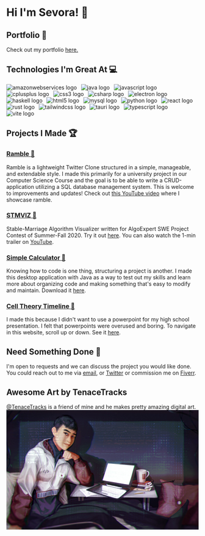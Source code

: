 <h1>Hi I'm Sevora! 👋</h1>

<h2>Portfolio 💼</h2>
Check out my portfolio <a href="https://sevora.github.io/portfolio/">here.</a>

<h2>Technologies I'm Great At 💻</h2>
<div>
  <img src="https://skillicons.dev/icons?i=aws" height="60" alt="amazonwebservices logo"  />
  <img width="3" />
  <img src="https://skillicons.dev/icons?i=java" height="60" alt="java logo"  />
  <img width="3" />
  <img src="https://skillicons.dev/icons?i=js" height="60" alt="javascript logo"  />
  <img width="3" />
  <img src="https://skillicons.dev/icons?i=cpp" height="60" alt="cplusplus logo"  />
  <img width="3" />
  <img src="https://skillicons.dev/icons?i=css" height="60" alt="css3 logo"  />
  <img width="3" />
  <img src="https://skillicons.dev/icons?i=cs" height="60" alt="csharp logo"  />
  <img width="3" />
  <img src="https://skillicons.dev/icons?i=electron" height="60" alt="electron logo"  />
  <img width="3" />
  <img src="https://skillicons.dev/icons?i=haskell" height="60" alt="haskell logo"  />
  <img width="3" />
  <img src="https://skillicons.dev/icons?i=html" height="60" alt="html5 logo"  />
  <img width="3" />
  <img src="https://skillicons.dev/icons?i=mysql" height="60" alt="mysql logo"  />
  <img width="3" />
  <img src="https://skillicons.dev/icons?i=py" height="60" alt="python logo"  />
  <img width="3" />
  <img src="https://skillicons.dev/icons?i=react" height="60" alt="react logo"  />
  <img width="3" />
  <img src="https://skillicons.dev/icons?i=rust" height="60" alt="rust logo"  />
  <img width="3" />
  <img src="https://skillicons.dev/icons?i=tailwind" height="60" alt="tailwindcss logo"  />
  <img width="3" />
  <img src="https://skillicons.dev/icons?i=tauri" height="60" alt="tauri logo"  />
  <img width="3" />
  <img src="https://skillicons.dev/icons?i=ts" height="60" alt="typescript logo"  />
  <img width="3" />
  <img src="https://skillicons.dev/icons?i=vite" height="60" alt="vite logo"  />
</div>

<h2>Projects I Made 🏆</h2>
<h3><a href="https://github.com/sevora/ramble">Ramble 📱</a></h3>
<div>Ramble is a lightweight Twitter Clone structured in a simple, manageable, and extendable style. I made this primarily for a university project in our Computer Science Course and the goal is to be able to write a CRUD-application utilizing a SQL database management system. This is welcome to improvements and updates! Check out <a href="https://youtu.be/MHW0uYfY7Ho?si=w_kjMSEK58OMyYNX">this YouTube video</a> where I showcase ramble.</div>

<h3><a href="https://github.com/sevora/stmviz">STMVIZ 💍</a></h3>
<div>Stable-Marriage Algorithm Visualizer written for AlgoExpert SWE Project Contest of Summer-Fall 2020. Try it out <a href="https://sevora.github.io/stmviz/">here</a>. You can also watch the 1-min trailer on <a href="https://youtu.be/yxNn02h3MzI">YouTube</a>.</div>

<h3><a href="https://github.com/sevora/simple-calculator">Simple Calculator 🔢</a></h3>
<div>Knowing how to code is one thing, structuring a project is another. I made this desktop application with Java as a way to test out my skills and learn more about organizing code and making something that's easy to modify and maintain. Download it  <a href="https://github.com/sevora/simple-calculator/releases/tag/v2.0.0">here</a>.</div>

<h3><a href="https://github.com/sevora/cell-theory-timeline">Cell Theory Timeline 🔬</a></h3>
<div>I made this because I didn't want to use a powerpoint for my high school presentation. I felt that powerpoints were overused and boring. To navigate in this website, scroll up or down. See it <a href="https://sevora.github.io/cell-theory-timeline/index.html">here</a>.</div>

<h2>Need Something Done 🤔</h2>
<div>I'm open to requests and we can discuss the project you would like done. You could reach out to me via <a href="mailto:business.ralph.louis.gopez@gmail.com">email</a>, or <a href="https://twitter.com/ralphlouisgopez" target="blank_">Twitter</a> or commission me on <a href="https://www.fiverr.com/ralphlouisgopez" target="_blank">Fiverr</a>.</div>

<h2>Awesome Art by TenaceTracks</h2>
<div><a href="https://twitter.com/TenaceTracks">@TenaceTracks</a> is a friend of mine and he makes pretty amazing digital art.</div>
<img src="assets/README/bg-art.jpg">
